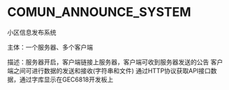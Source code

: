 # COMUN_ANNOUNCE_SYSTEM
小区信息发布系统

主体：一个服务器、多个客户端

描述：服务器开启，客户端链接上服务器，客户端可收到服务器发送的公告
客户端之间可进行数据的发送和接收(字符串和文件)
通过HTTP协议获取API接口数据，通过字库显示在GEC6818开发板上
